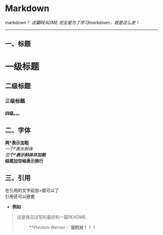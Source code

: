 # Markdown
markdown？
*这篇README 完全是为了学习markdown，就是这么皮！* 
***

## 一、标题 

# 一级标题
## 二级标题
### 三级标题
#### 四级。。。

## 二、字体 

**两\*表示加粗**   
*一个\*表示斜体*   
***三个\*表示斜体并加粗***   
**结尾加空格表示换行**   

## 三、引用 
在引用的文字前加\>就可以了   
引用还可以嵌套

- **例如** 
> 这是我见过写的最好的一篇README.
>> ***Preston-Werner：* **说的对！！！**

